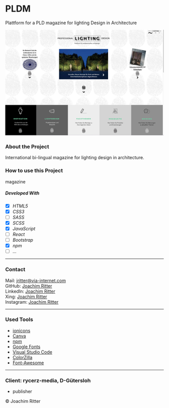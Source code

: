 # PLDM
Plattform for a PLD magazine for lighting Design in Architecture

![PLDM](./PLDM.jpg)

### About the Project

  International bi-lingual magazine for lighting design in architecture.

  
### How to use this Project

magazine

##### Developed With

- [x] _HTML5_
- [x] _CSS3_
- [ ] _SASS_
- [x] _SCSS_
- [x] _JavaScript_
- [ ] _React_
- [ ] _Bootstrap_
- [x] _npm_
- [ ] _..._

---

### Contact

Mail: <jritter@via-internet.com><br>
GitHub: [Joachim Ritter](https://github.com/KazhimRycerz)<br>
LinkedIn: [Joachim Ritter](https://www.linkedin.com/in/joachimr/)<br>
Xing: [Joachim Ritter](https://www.xing.com/profile/Joachim_Ritter19/)<br>
Instagram: [Joachim Ritter](https://www.instagram.com/ritter_joachim/)<br>


---

### Used Tools

- [ionicons](https://)
- [Canva](https://www.canva.com/)
- [npm](https://www.npmjs.com/)
- [Google Fonts](https://fonts.google.com/)
- [Visual Studio Code](https://code.visualstudio.com/)
- [ColorZilla](https://www.colorzilla.com/chrome/)
- [Font-Awesome](https://fontawesome.com/)

---

### Client: rycerz-media, D-Gütersloh

- publisher


© Joachim Ritter
